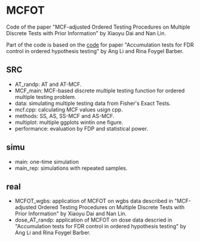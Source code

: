 # MCFOT
Code of the paper "MCF-adjusted Ordered Testing Procedures on Multiple Discrete Tests with Prior Information" by Xiaoyu Dai and Nan Lin. 

Part of the code is based on the [code](https://www.stat.uchicago.edu/~rina/accumulationtests.html#code.) for paper "Accumulation tests for FDR control in ordered hypothesis testing" by Ang Li and Rina Foygel Barber.

## SRC

* AT_randp: AT and AT-MCF.
* MCF_main: MCF-based discrete multiple testing function for ordered multiple testing problem.
* data: simulating multiple testing data from Fisher's Exact Tests.
* mcf.cpp: calculating MCF values usign cpp.
* methods: SS, AS, SS-MCF and AS-MCF.
* multiplot: multiple ggplots wintin one figure.
* performance: evaluation by FDP and statistical power.

## simu

* main: one-time simulation
* main_rep: simulations with repeated samples.

## real

* MCFOT_wgbs: application of MCFOT on wgbs data described in "MCF-adjusted Ordered Testing Procedures on Multiple Discrete Tests with Prior Information" by Xiaoyu Dai and Nan Lin. 
* dose_AT_randp: application of MCFOT on dose data descried in "Accumulation tests for FDR control in ordered hypothesis testing" by Ang Li and Rina Foygel Barber.
